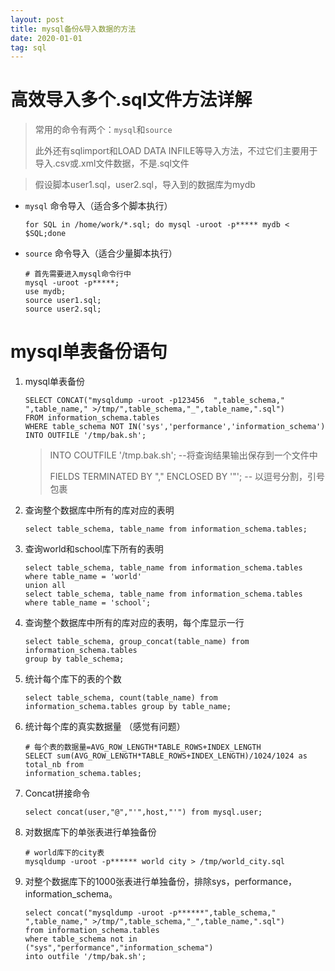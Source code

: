 ```yaml
---
layout: post
title: mysql备份&导入数据的方法
date: 2020-01-01
tag: sql
---
```


# 高效导入多个.sql文件方法详解



> 常用的命令有两个：`mysql`和`source`
>
> 此外还有sqlimport和LOAD DATA INFILE等导入方法，不过它们主要用于导入.csv或.xml文件数据，不是.sql文件



> 假设脚本user1.sql，user2.sql，导入到的数据库为mydb

* `mysql` 命令导入（适合多个脚本执行）

  ```shell
  for SQL in /home/work/*.sql; do mysql -uroot -p***** mydb < $SQL;done
  ```

* `source` 命令导入（适合少量脚本执行）

  ```shell
  # 首先需要进入mysql命令行中
  mysql -uroot -p*****;
  use mydb;
  source user1.sql;
  source user2.sql;
  ```

  

# mysql单表备份语句

1. mysql单表备份

   ```mysql
   SELECT CONCAT("mysqldump -uroot -p123456  ",table_schema," ",table_name," >/tmp/",table_schema,"_",table_name,".sql")  
   FROM information_schema.tables 
   WHERE table_schema NOT IN('sys','performance','information_schema')
   INTO OUTFILE '/tmp/bak.sh';
   ```

   > INTO COUTFILE '/tmp.bak.sh';    --将查询结果输出保存到一个文件中
   >
   > FIELDS TERMINATED BY "," ENCLOSED BY '"'; -- 以逗号分割，引号包裹

2. 查询整个数据库中所有的库对应的表明

   ```mysql
   select table_schema, table_name from information_schema.tables;
   ```

3. 查询world和school库下所有的表明

   ```mysql
   select table_schema, table_name from information_schema.tables
   where table_name = 'world'
   union all
   select table_schema, table_name from information_schema.tables
   where table_name = 'school';
   ```

4. 查询整个数据库中所有的库对应的表明，每个库显示一行

   ```mysql
   select table_schema, group_concat(table_name) from information_schema.tables
   group by table_schema;
   ```

5. 统计每个库下的表的个数

   ```mysql
   select table_schema, count(table_name) from information_schema.tables group by table_name;
   ```

6. 统计每个库的真实数据量 （感觉有问题）

   ```mysql
   # 每个表的数据量=AVG_ROW_LENGTH*TABLE_ROWS+INDEX_LENGTH
   SELECT sum(AVG_ROW_LENGTH*TABLE_ROWS+INDEX_LENGTH)/1024/1024 as total_nb from 
   information_schema.tables;
   ```

7. Concat拼接命令

   ```mysql
   select concat(user,"@","'",host,"'") from mysql.user;
   ```

8. 对数据库下的单张表进行单独备份

   ```shell
   # world库下的city表
   mysqldump -uroot -p****** world city > /tmp/world_city.sql
   ```

9. 对整个数据库下的1000张表进行单独备份，排除sys，performance，information_schema。

   ```mysql
   select concat("mysqldump -uroot -p******",table_schema," ",table_name," >/tmp/",table_schema,"_",table_name,".sql")
   from information_schema.tables
   where table_schema not in ("sys","performance","information_schema")
   into outfile '/tmp/bak.sh';
   ```
   
